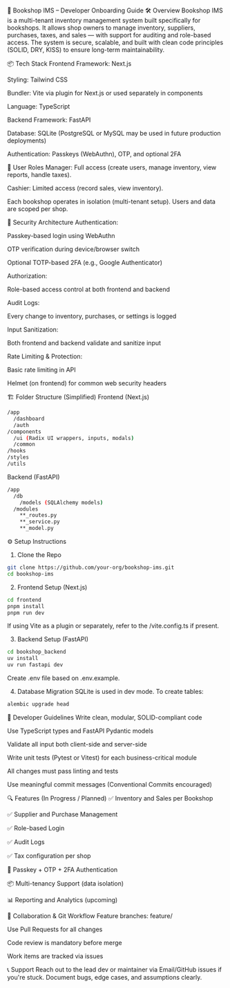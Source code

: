 📘 Bookshop IMS – Developer Onboarding Guide
🛠 Overview
Bookshop IMS is a multi-tenant inventory management system built specifically for bookshops. It allows shop owners to manage inventory, suppliers, purchases, taxes, and sales — with support for auditing and role-based access. The system is secure, scalable, and built with clean code principles (SOLID, DRY, KISS) to ensure long-term maintainability.

📦 Tech Stack
Frontend
Framework: Next.js

Styling: Tailwind CSS

Bundler: Vite via plugin for Next.js or used separately in components

Language: TypeScript

Backend
Framework: FastAPI

Database: SQLite (PostgreSQL or MySQL may be used in future production deployments)

Authentication: Passkeys (WebAuthn), OTP, and optional 2FA

👥 User Roles
Manager: Full access (create users, manage inventory, view reports, handle taxes).

Cashier: Limited access (record sales, view inventory).

Each bookshop operates in isolation (multi-tenant setup). Users and data are scoped per shop.

🔐 Security Architecture
Authentication:

Passkey-based login using WebAuthn

OTP verification during device/browser switch

Optional TOTP-based 2FA (e.g., Google Authenticator)

Authorization:

Role-based access control at both frontend and backend

Audit Logs:

Every change to inventory, purchases, or settings is logged

Input Sanitization:

Both frontend and backend validate and sanitize input

Rate Limiting & Protection:

Basic rate limiting in API

Helmet (on frontend) for common web security headers

🏗 Folder Structure (Simplified)
Frontend (Next.js)
```bash
/app
  /dashboard
  /auth
/components
  /ui (Radix UI wrappers, inputs, modals)
  /common
/hooks
/styles
/utils
```

Backend (FastAPI)
```bash
/app
  /db
    /models (SQLAlchemy models)
  /modules
    **_routes.py
    **_service.py
    **_model.py
```
⚙️ Setup Instructions
1. Clone the Repo
```bash
git clone https://github.com/your-org/bookshop-ims.git
cd bookshop-ims
```

2. Frontend Setup (Next.js)
```bash
cd frontend
pnpm install
pnpm run dev
```
If using Vite as a plugin or separately, refer to the /vite.config.ts if present.

3. Backend Setup (FastAPI)
```bash
cd bookshop_backend
uv install
uv run fastapi dev
```
Create .env file based on .env.example.

4. Database Migration
SQLite is used in dev mode. To create tables:

```bash
alembic upgrade head
```
🧪 Developer Guidelines
Write clean, modular, SOLID-compliant code

Use TypeScript types and FastAPI Pydantic models

Validate all input both client-side and server-side

Write unit tests (Pytest or Vitest) for each business-critical module

All changes must pass linting and tests

Use meaningful commit messages (Conventional Commits encouraged)

🔍 Features (In Progress / Planned)
✅ Inventory and Sales per Bookshop

✅ Supplier and Purchase Management

✅ Role-based Login

✅ Audit Logs

✅ Tax configuration per shop

🔐 Passkey + OTP + 2FA Authentication

📦 Multi-tenancy Support (data isolation)

📊 Reporting and Analytics (upcoming)

🤝 Collaboration & Git Workflow
Feature branches: feature/<name>

Use Pull Requests for all changes

Code review is mandatory before merge

Work items are tracked via issues

📞 Support
Reach out to the lead dev or maintainer via Email/GitHub issues if you're stuck. Document bugs, edge cases, and assumptions clearly.
